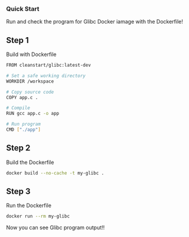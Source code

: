 ### Quick Start 

Run and check the program for Glibc Docker iamage with the Dockerfile!

## Step 1
Build with Dockerfile
```bash
FROM cleanstart/glibc:latest-dev

# Set a safe working directory
WORKDIR /workspace

# Copy source code
COPY app.c .

# Compile
RUN gcc app.c -o app

# Run program
CMD ["./app"]
```

## Step 2
Build the Dockerfile
```bash
docker build --no-cache -t my-glibc .
```

## Step 3
Run the Dockerfile
```bash
docker run --rm my-glibc
```
Now you can see Glibc program output!!
